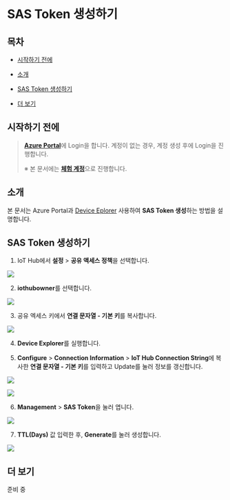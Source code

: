 # SAS Token 생성하기



## 목차

- [시작하기 전에](#Prerequisites)

- [소개](#Introduction)

- [SAS Token 생성하기](#Create_Sas_Token)

- [더 보기](#Read_More)


<a name="Prerequisites"></a>
## 시작하기 전에

> [**Azure Portal**][Link-Azure-Portal]에 Login을 합니다. 계정이 없는 경우, 계정 생성 후에 Login을 진행합니다.
>
> ※ 본 문서에는 [**체험 계정**][Link-Azure-Account-Free]으로 진행합니다.



<a name="Introduction"></a>
## 소개

본 문서는 Azure Portal과 [Device Eplorer][Link-Device_Explorer] 사용하여 **SAS Token 생성**하는 방법을 설명합니다.



<a name="Create_Sas_Token"></a>
## SAS Token 생성하기

1. IoT Hub에서 **설정** > **공유 액세스 정책**을 선택합니다.

 ![][Link-Create_Sas_Token_1]

2. **iothubowner**를 선택합니다.

 ![][Link-Create_Sas_Token_2]

3. 공유 엑세스 키에서 **연결 문자열 - 기본 키**를 복사합니다.

 ![][Link-Create_Sas_Token_3]

4. **Device Explorer**를 실행합니다.

5. **Configure** > **Connection Information** > **IoT Hub Connection String**에 복사한 **연결 문자열 - 기본 키**를 입력하고 Update를 눌러 정보를 갱신합니다.

 ![][Link-Create_Sas_Token_4]

 ![][Link-Create_Sas_Token_5]

6. **Management** > **SAS Token**을 눌러 엽니다.

 ![][Link-Create_Sas_Token_6]

7. **TTL(Days)** 값 입력한 후, **Generate**를 눌러 생성합니다.

 ![][Link-Create_Sas_Token_7]



<a name="Read_More"></a>
## 더 보기
준비 중



[Link-Azure-Portal]: https://portal.azure.com/
[Link-Azure-Account-Free]: https://azure.microsoft.com/ko-kr/free/
[Link-Create_Sas_Token_1]: https://github.com/Wiznet/azure-iot-kr/blob/master/images/standalone_mqtt_atcmd_wizfi360_create_sas_token_1.png
[Link-Create_Sas_Token_2]: https://github.com/Wiznet/azure-iot-kr/blob/master/images/standalone_mqtt_atcmd_wizfi360_create_sas_token_2.png
[Link-Create_Sas_Token_3]: https://github.com/Wiznet/azure-iot-kr/blob/master/images/standalone_mqtt_atcmd_wizfi360_create_sas_token_3.png
[Link-Device_Explorer]:https://github.com/Wiznet/azure-iot-kr/blob/master/tools/Device%20Explorer/SetupDeviceExplorer.msi
[Link-Create_Sas_Token_4]: https://github.com/Wiznet/azure-iot-kr/blob/master/images/standalone_mqtt_atcmd_wizfi360_create_sas_token_4.png
[Link-Create_Sas_Token_5]: https://github.com/Wiznet/azure-iot-kr/blob/master/images/standalone_mqtt_atcmd_wizfi360_create_sas_token_5.png
[Link-Create_Sas_Token_6]: https://github.com/Wiznet/azure-iot-kr/blob/master/images/standalone_mqtt_atcmd_wizfi360_create_sas_token_6.png
[Link-Create_Sas_Token_7]: https://github.com/Wiznet/azure-iot-kr/blob/master/images/standalone_mqtt_atcmd_wizfi360_create_sas_token_7.png